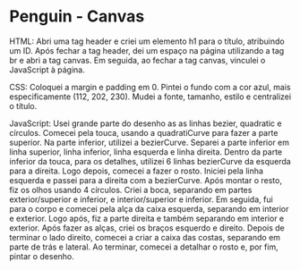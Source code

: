 # Penguin - Canvas

HTML:
Abri uma tag header e criei um elemento h1 para o título, atribuindo um ID. Após fechar a tag header, dei um espaço na página utilizando a tag br e abri a tag canvas. Em seguida, ao fechar a tag canvas, vinculei o JavaScript à página.

CSS: Coloquei a margin e padding em 0. Pintei o fundo com a cor azul, mais especificamente (112, 202, 230). Mudei a fonte, tamanho, estilo e centralizei o título.

JavaScript: Usei grande parte do desenho as as linhas bezier, quadratic e círculos. Comecei pela touca, usando a quadratiCurve para fazer a parte superior. Na parte inferior, utilizei a bezierCurve. Separei a parte inferior em linha superior, linha inferior, linha esquerda e linha direita. Dentro da parte inferior da touca, para os detalhes, utilizei 6 linhas bezierCurve da esquerda para a direita. Logo depois, comecei a fazer o rosto. Iniciei pela linha esquerda e passei para a direita com a bezierCurve. Após montar o resto, fiz os olhos usando 4 círculos. Criei a boca, separando em partes exterior/superior e inferior, e interior/superior e inferior. Em seguida, fui para o corpo e comecei pela alça da caixa esquerda, separando em interior e exterior. Logo após, fiz a parte direita e também separando em interior e exterior. Após fazer as alças, criei os braços esquerdo e direito. Depois de terminar o lado direito, comecei a criar a caixa das costas, separando em parte de trás e lateral. Ao terminar, comecei a detalhar o rosto e, por fim, pintar o desenho.
